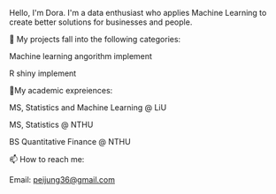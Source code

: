 Hello, I'm Dora.
I'm a data enthusiast who applies Machine Learning to create better solutions for businesses and people.

🌱 My projects fall into the following categories:

Machine learning angorithm implement

R shiny implement

🎒My academic expreiences:

  MS, Statistics and Machine Learning @ LiU
  
  MS, Statistics @ NTHU
  
  BS Quantitative Finance @ NTHU

📫 How to reach me:

Email: peijung36@gmail.com

<!---
cutedora0828/cutedora0828 is a ✨ special ✨ repository because its `README.md` (this file) appears on your GitHub profile.
You can click the Preview link to take a look at your changes.
--->
